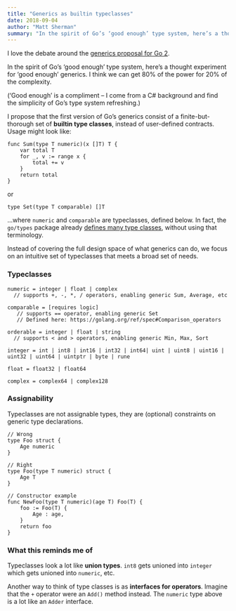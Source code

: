 ```yaml
---
title: "Generics as builtin typeclasses"
date: 2018-09-04
author: "Matt Sherman"
summary: "In the spirit of Go’s ‘good enough’ type system, here’s a thought experiment for ‘good enough’ generics..."
---
```


I love the debate around the [generics proposal for Go 2](https://go.googlesource.com/proposal/+/master/design/go2draft-generics-overview.md).

In the spirit of Go’s ‘good enough’ type system, here’s a thought experiment for ‘good enough’ generics. I think we can get 80% of the power for 20% of the complexity.

(‘Good enough’ is a compliment – I come from a C# background and find the simplicity of Go’s type system refreshing.)

I propose that the first version of Go’s generics consist of a finite-but-thorough set of **builtin type classes**, instead of user-defined contracts. Usage might look like:

```
func Sum(type T numeric)(x []T) T {
	var total T
	for _, v := range x {
		total += v
	}
	return total
}
```

or

```
type Set(type T comparable) []T
```

...where `numeric` and `comparable` are typeclasses, defined below. In fact, the `go/types` package already [defines many type classes](https://github.com/golang/go/blob/master/src/go/types/predicates.go), without using that terminology.

Instead of covering the full design space of what generics can do, we focus on an intuitive set of typeclasses that meets a broad set of needs.

### Typeclasses

```
numeric = integer | float | complex
  // supports +, -, *, / operators, enabling generic Sum, Average, etc

comparable = [requires logic]
   // supports == operator, enabling generic Set
   // Defined here: https://golang.org/ref/spec#Comparison_operators

orderable = integer | float | string
  // supports < and > operators, enabling generic Min, Max, Sort

integer = int | int8 | int16 | int32 | int64| uint | uint8 | uint16 | uint32 | uint64 | uintptr | byte | rune

float = float32 | float64

complex = complex64 | complex128
```

### Assignability

Typeclasses are not assignable types, they are (optional) constraints on generic type declarations.

```
// Wrong
type Foo struct {
	Age numeric
}

// Right
type Foo(type T numeric) struct {
	Age T
}

// Constructor example
func NewFoo(type T numeric)(age T) Foo(T) {
	foo := Foo(T) {
		Age : age,
	}
	return foo
}
```

### What this reminds me of

Typeclasses look a lot like **union types**. `int8` gets unioned into `integer` which gets unioned into `numeric`, etc.

Another way to think of type classes is as **interfaces for operators**. Imagine that the `+` operator were an `Add()` method instead. The `numeric` type above is a lot like an `Adder` interface.
